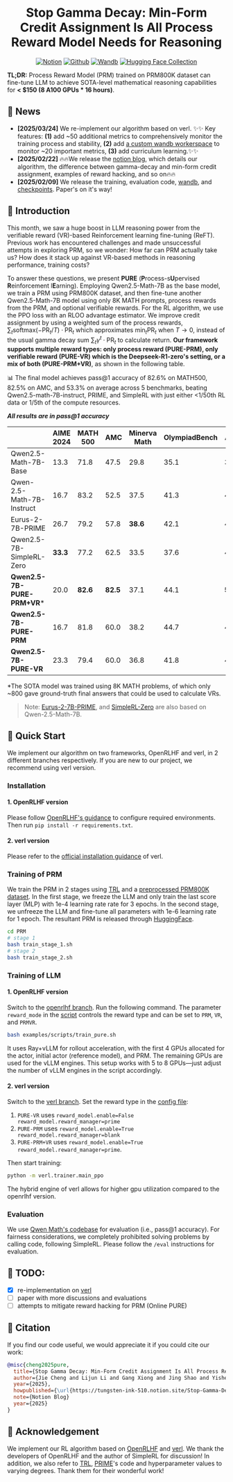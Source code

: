 <div align="center">

# Stop Gamma Decay: Min-Form Credit Assignment Is All Process Reward Model Needs for Reasoning

[![Notion](https://img.shields.io/badge/Notion-%23000000.svg?style=for-the-badge&logo=notion&logoColor=white)](https://tungsten-ink-510.notion.site/Stop-Gamma-Decay-Min-Form-Credit-Assignment-Is-All-Process-Reward-Model-Needs-for-Reasoning-19fcb6ed0184804eb07fd310b38af155?pvs=4)  [![Github](https://img.shields.io/badge/PURE-000000?style=for-the-badge&logo=github&logoColor=000&logoColor=white)](https://github.com/CJReinforce/PURE)  [![Wandb](https://img.shields.io/badge/Wandb_Report-fcd022?style=for-the-badge&logo=weightsandbiases&logoColor=000)](https://api.wandb.ai/links/cjreinforce/xvwk7pe9)  [![Hugging Face Collection](https://img.shields.io/badge/PURE_Collection-fcd022?style=for-the-badge&logo=huggingface&logoColor=000)](https://huggingface.co/collections/jinachris/pure-67a85510dc24acd26bb8109f)

</div>

**TL;DR:** Process Reward Model (PRM) trained on PRM800K dataset can fine-tune LLM to achieve SOTA-level mathematical reasoning capabilities for **< $150 (8 A100 GPUs * 16 hours)**.

## 🎉 News

- **[2025/03/24]** We re-implement our algorithm based on verl. ✨✨ Key features: **(1)** add ~50 additional metrics to comprehensively monitor the training process and stability, **(2)** add [a custom wandb workerspace](https://github.com/CJReinforce/PURE/tree/verl/verl/utils/logger/wandb_ws.py) to monitor ~20 important metrics, **(3)** add curriculum learning.✨✨
- **[2025/02/22]** 🔥🔥We release the [notion blog](https://tungsten-ink-510.notion.site/Stop-Gamma-Decay-Min-Form-Credit-Assignment-Is-All-Process-Reward-Model-Needs-for-Reasoning-19fcb6ed0184804eb07fd310b38af155?pvs=4), which details our algorithm, the difference between gamma-decay and min-form credit assignment, examples of reward hacking, and so on🔥🔥
- **[2025/02/09]** We release the training, evaluation code, [wandb](https://api.wandb.ai/links/cjreinforce/xvwk7pe9), and [checkpoints](https://huggingface.co/collections/jinachris/pure-67a85510dc24acd26bb8109f). Paper's on it's way!

## 📖 Introduction

This month, we saw a huge boost in LLM reasoning power from the verifiable reward (VR)-based Reinforcement learning fine-tuning (ReFT). Previous work has encountered challenges and made unsuccessful attempts in exploring PRM, so we wonder: How far can PRM actually take us? How does it stack up against VR-based methods in reasoning performance, training costs?

To answer these questions, we present **PURE** (**P**rocess-s**U**pervised **R**einforcement l**E**arning). Employing Qwen2.5-Math-7B as the base model, we train a PRM using PRM800K dataset, and then fine-tune another Qwen2.5-Math-7B model using only 8K MATH prompts, process rewards from the PRM, and optional verifiable rewards. For the RL algorithm, we use the PPO loss with an RLOO advantage estimator. We improve credit assignment by using a weighted sum of the process rewards, $\sum_t \text{softmax}(-\text{PR}_t/T)\cdot\text{PR}_t$ which approximates ${\min}_t \text{PR}_t$ when $T\rightarrow 0$, instead of the usual gamma decay sum $\sum_t \gamma^t \cdot \text{PR}_t$ to calculate return. **Our framework supports multiple reward types: only process reward (PURE-PRM), only verifiable reward (PURE-VR) which is the Deepseek-R1-zero's setting, or a mix of both (PURE-PRM+VR)**, as shown in the following table.

📊 The final model achieves pass@1 accuracy of 82.6% on MATH500, 82.5% on AMC, and 53.3% on average across 5 benchmarks, beating Qwen2.5-math-7B-instruct, PRIME, and SimpleRL with just either <1/50th RL data or 1/5th of the compute resources. 

***All results are in pass@1 accuracy***

|                            | AIME 2024 | MATH 500 | AMC      | Minerva Math | OlympiadBench | Avg.     |
| -------------------------- | --------- | -------- | -------- | ------------ | ------------- | -------- |
| Qwen2.5-Math-7B-Base       | 13.3      | 71.8     | 47.5     | 29.8         | 35.1          | 39.5     |
| Qwen-2.5-Math-7B-Instruct  | 16.7      | 83.2     | 52.5     | 37.5         | 41.3          | 46.2     |
| Eurus-2-7B-PRIME           | 26.7      | 79.2     | 57.8     | **38.6**     | 42.1          | 48.9     |
| Qwen2.5-7B-SimpleRL-Zero   | **33.3**  | 77.2     | 62.5     | 33.5         | 37.6          | 48.8     |
| **Qwen2.5-7B-PURE-PRM+VR***    | 20.0      | **82.6** | **82.5** | 37.1         | 44.1          | **53.3** |
| **Qwen2.5-7B-PURE-PRM**        | 16.7      | 81.8     | 60.0     | 38.2         | 44.7          | 49.3     |
| **Qwen2.5-7B-PURE-VR**         | 23.3      | 79.4     | 60.0     | 36.8         | 41.8          | 48.3     |

*The SOTA model was trained using 8K MATH problems, of which only ~800 gave ground-truth final answers that could be used to calculate VRs.

> Note: [Eurus-2-7B-PRIME](https://github.com/PRIME-RL/PRIME), and [SimpleRL-Zero](https://github.com/hkust-nlp/simpleRL-reason) are also based on Qwen-2.5-Math-7B.

## 🔧 Quick Start

We implement our algorithm on two frameworks, OpenRLHF and verl, in 2 different branches respectively. If you are new to our project, we recommend using verl version.

### Installation

#### 1. OpenRLHF version

Please follow [OpenRLHF's guidance](https://github.com/OpenRLHF/OpenRLHF/tree/main?tab=readme-ov-file#installation) to configure required environments. Then run `pip install -r requirements.txt`.

#### 2. verl version

Please refer to the [official installation guidance](https://verl.readthedocs.io/en/latest/start/install.html#install-from-custom-environment) of verl.

### Training of PRM

We train the PRM in 2 stages using [TRL](https://github.com/huggingface/trl) and a [preprocessed PRM800K dataset](https://huggingface.co/datasets/HuggingFaceH4/prm800k-trl-dedup). In the first stage, we freeze the LLM and only train the last score layer (MLP) with 1e-4 learning rate rate for 3 epochs. In the second stage, we unfreeze the LLM and fine-tune all parameters with 1e-6 learning rate for 1 epoch. The resultant PRM is released through [HuggingFace](https://huggingface.co/jinachris/Qwen2.5-Math-7B-PRM800K).

```bash
cd PRM
# stage 1
bash train_stage_1.sh
# stage 2
bash train_stage_2.sh
```

### Training of LLM

#### 1. OpenRLHF version

Switch to the [openrlhf branch](https://github.com/CJReinforce/PURE/tree/openrlhf). Run the following command. The parameter `reward_mode` in the [script](https://github.com/CJReinforce/PURE/blob/openrlhf/examples/scripts/train_pure.sh) controls the reward type and can be set to `PRM`, `VR`, and `PRMVR`.

```bash
bash examples/scripts/train_pure.sh
```

It uses Ray+vLLM for rollout acceleration, with the first 4 GPUs allocated for the actor, initial actor (reference model), and PRM. The remaining GPUs are used for the vLLM engines. This setup works with 5 to 8 GPUs—just adjust the number of vLLM engines in the script accordingly.

#### 2. verl version

Switch to the [verl branch](https://github.com/CJReinforce/PURE/tree/verl). Set the reward type in the [config file](verl/trainer/config/ppo_trainer.yaml):

1. `PURE-VR` uses `reward_model.enable=False reward_model.reward_manager=prime`
2. `PURE-PRM` uses `reward_model.enable=True reward_model.reward_manager=blank`
3. `PURE-PRM+VR` uses `reward_model.enable=True reward_model.reward_manager=prime`.

Then start training:

```bash
python -m verl.trainer.main_ppo
```

The hybrid engine of verl allows for higher gpu utilization compared to the openrlhf version.

### Evaluation

We use [Qwen Math's codebase](https://github.com/QwenLM/Qwen2.5-Math/tree/main/evaluation) for evaluation (i.e., pass@1 accuracy). For fairness considerations, we completely prohibited solving problems by calling code, following SimpleRL. Please follow the `/eval` instructions for evaluation.

## 📝 TODO:

- [x] re-implementation on [verl](https://github.com/volcengine/verl)
- [ ] paper with more discussions and evaluations
- [ ] attempts to mitigate reward hacking for PRM (Online PURE)

## 🎈 Citation

If you find our code useful, we would appreciate it if you could cite our work:

```bibtex
@misc{cheng2025pure,
  title={Stop Gamma Decay: Min-Form Credit Assignment Is All Process Reward Model Needs for Reasoning},
  author={Jie Cheng and Lijun Li and Gang Xiong and Jing Shao and Yisheng Lv and Fei-Yue Wang},
  year={2025},
  howpublished={\url{https://tungsten-ink-510.notion.site/Stop-Gamma-Decay-Min-Form-Credit-Assignment-Is-All-Process-Reward-Model-Needs-for-Reasoning-19fcb6ed0184804eb07fd310b38af155?pvs=4}},
  note={Notion Blog}
  year={2025}
}
```

## 🌻 Acknowledgement

We implement our RL algorithm based on [OpenRLHF](https://github.com/OpenRLHF/OpenRLHF) and [verl](https://github.com/volcengine/verl). We thank the developers of OpenRLHF and the author of SimpleRL for discussion! In addition, we also refer to [TRL](https://github.com/huggingface/trl), [PRIME](https://github.com/PRIME-RL/PRIME)'s code and hyperparameter values to varying degrees. Thank them for their wonderful work!